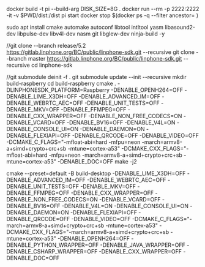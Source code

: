 docker build -t pi --build-arg DISK_SIZE=8G .
docker run --rm -p 2222:2222 -it -v $PWD/dist:/dist pi start
docker stop $(docker ps -q --filter ancestor=<image-name> )


sudo apt install cmake automake autoconf libtool intltool yasm libasound2-dev libpulse-dev libv4l-dev nasm git libglew-dev ninja-build -y

//git clone --branch release/5.2 https://gitlab.linphone.org/BC/public/linphone-sdk.git --recursive
git clone --branch master https://gitlab.linphone.org/BC/public/linphone-sdk.git --recursive
cd linphone-sdk

//git submodule deinit -f .
git submodule update --init --recursive
mkdir build-raspberry
cd build-raspberry
cmake . -DLINPHONESDK_PLATFORM=Raspberry  -DENABLE_OPENH264=OFF -DENABLE_LIME_X3DH=OFF -DENABLE_ADVANCED_IM=OFF -DENABLE_WEBRTC_AEC=OFF -DENABLE_UNIT_TESTS=OFF -DENABLE_MKV=OFF -DENABLE_FFMPEG=OFF -DENABLE_CXX_WRAPPER=OFF -DENABLE_NON_FREE_CODECS=ON -DENABLE_VCARD=OFF -DENABLE_BV16=OFF -DENABLE_V4L=ON -DENABLE_CONSOLE_UI=ON -DENABLE_DAEMON=ON -DENABLE_FLEXIAPI=OFF -DENABLE_QRCODE=OFF -DENABLE_VIDEO=OFF -DCMAKE_C_FLAGS="-mfloat-abi=hard -mfpu=neon -march=armv8-a+simd+crypto+crc+sb -mtune=cortex-a53" -DCMAKE_CXX_FLAGS="-mfloat-abi=hard -mfpu=neon -march=armv8-a+simd+crypto+crc+sb -mtune=cortex-a53" -DENABLE_DOC=OFF
make -j2 

cmake --preset=default -B build-desktop -DENABLE_LIME_X3DH=OFF -DENABLE_ADVANCED_IM=OFF -DENABLE_WEBRTC_AEC=OFF -DENABLE_UNIT_TESTS=OFF -DENABLE_MKV=OFF -DENABLE_FFMPEG=OFF -DENABLE_CXX_WRAPPER=OFF -DENABLE_NON_FREE_CODECS=ON -DENABLE_VCARD=OFF -DENABLE_BV16=OFF -DENABLE_V4L=ON -DENABLE_CONSOLE_UI=ON -DENABLE_DAEMON=ON -DENABLE_FLEXIAPI=OFF -DENABLE_QRCODE=OFF -DENABLE_VIDEO=OFF -DCMAKE_C_FLAGS="-march=armv8-a+simd+crypto+crc+sb -mtune=cortex-a53" -DCMAKE_CXX_FLAGS="-march=armv8-a+simd+crypto+crc+sb -mtune=cortex-a53" -DENABLE_OPENH264=OFF -DENABLE_PYTHON_WRAPPER=OFF -DENABLE_JAVA_WRAPPER=OFF -DENABLE_CSHARP_WRAPPER=OFF -DENABLE_CXX_WRAPPER=OFF -DENABLE_DOC=OFF
